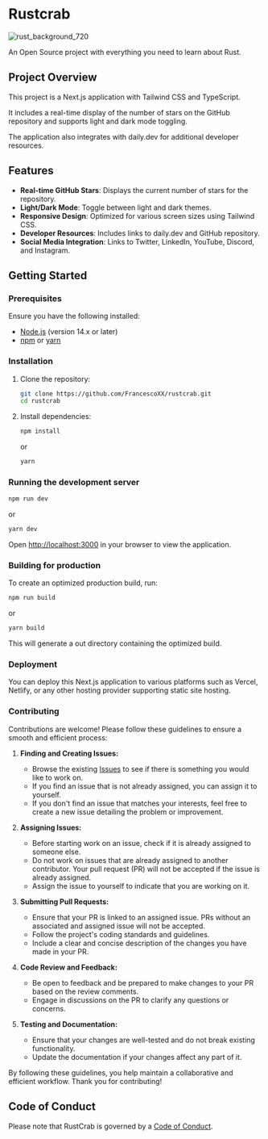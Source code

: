 # Rustcrab
![rust_background_720](https://github.com/FrancescoXX/rustcrab/assets/18360871/d4a783ef-e4a4-4192-a7a0-fc05df133425)

An Open Source project with everything you need to learn about Rust.

## Project Overview

This project is a Next.js application with Tailwind CSS and TypeScript. 

It includes a real-time display of the number of stars on the GitHub repository and supports light and dark mode toggling. 

The application also integrates with daily.dev for additional developer resources.

## Features

- **Real-time GitHub Stars**: Displays the current number of stars for the repository.
- **Light/Dark Mode**: Toggle between light and dark themes.
- **Responsive Design**: Optimized for various screen sizes using Tailwind CSS.
- **Developer Resources**: Includes links to daily.dev and GitHub repository.
- **Social Media Integration**: Links to Twitter, LinkedIn, YouTube, Discord, and Instagram.

## Getting Started

### Prerequisites

Ensure you have the following installed:

- [Node.js](https://nodejs.org/) (version 14.x or later)
- [npm](https://www.npmjs.com/) or [yarn](https://yarnpkg.com/)

### Installation

1. Clone the repository:

   ```bash
   git clone https://github.com/FrancescoXX/rustcrab.git
   cd rustcrab
   ```

2. Install dependencies:

   ```bash
   npm install
   ```

   or

   ```bash
   yarn
   ```

### Running the development server

```bash
npm run dev
```

or

```bash
yarn dev
```

Open [http://localhost:3000](http://localhost:3000) in your browser to view the application.

### Building for production

To create an optimized production build, run:

```bash
npm run build
```

or

```bash
yarn build
```

This will generate a out directory containing the optimized build.

### Deployment

You can deploy this Next.js application to various platforms such as Vercel, Netlify, or any other hosting provider supporting static site hosting.


### Contributing
Contributions are welcome! Please follow these guidelines to ensure a smooth and efficient process:

1. **Finding and Creating Issues:**
   - Browse the existing [Issues](https://github.com/FrancescoXX/rustcrab/issues) to see if there is something you would like to work on.
   - If you find an issue that is not already assigned, you can assign it to yourself.
   - If you don't find an issue that matches your interests, feel free to create a new issue detailing the problem or improvement.

2. **Assigning Issues:**
   - Before starting work on an issue, check if it is already assigned to someone else.
   - Do not work on issues that are already assigned to another contributor. Your pull request (PR) will not be accepted if the issue is already assigned.
   - Assign the issue to yourself to indicate that you are working on it.

3. **Submitting Pull Requests:**
   - Ensure that your PR is linked to an assigned issue. PRs without an associated and assigned issue will not be accepted.
   - Follow the project's coding standards and guidelines.
   - Include a clear and concise description of the changes you have made in your PR.

4. **Code Review and Feedback:**
   - Be open to feedback and be prepared to make changes to your PR based on the review comments.
   - Engage in discussions on the PR to clarify any questions or concerns.

5. **Testing and Documentation:**
   - Ensure that your changes are well-tested and do not break existing functionality.
   - Update the documentation if your changes affect any part of it.

By following these guidelines, you help maintain a collaborative and efficient workflow. Thank you for contributing!

## Code of Conduct

Please note that RustCrab is governed by a [Code of Conduct](CODE_OF_CONDUCT.md).